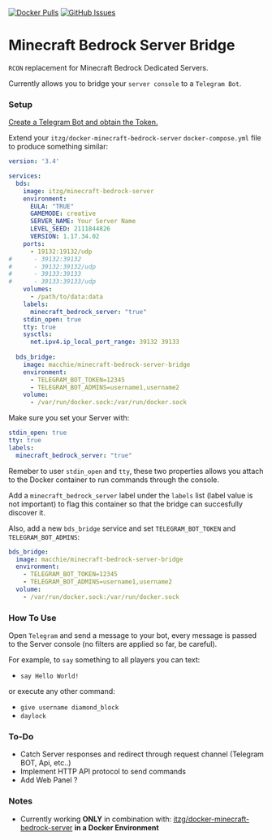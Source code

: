 [![Docker Pulls](https://img.shields.io/docker/pulls/macchie/minecraft-bedrock-server-bridge.svg)](https://hub.docker.com/r/macchie/minecraft-bedrock-server-bridge/)
[![GitHub Issues](https://img.shields.io/github/issues-raw/macchie/minecraft-bedrock-server-bridge.svg)](https://github.com/macchie/minecraft-bedrock-server-bridge/issues)

# Minecraft Bedrock Server Bridge

`RCON` replacement for Minecraft Bedrock Dedicated Servers.

Currently allows you to bridge your `server console` to a `Telegram Bot`.

### Setup

[Create a Telegram Bot and obtain the Token.](https://core.telegram.org/bots#3-how-do-i-create-a-bot)

Extend your `itzg/docker-minecraft-bedrock-server` `docker-compose.yml` file to produce something similar:

```yaml
version: '3.4'

services:
  bds:
    image: itzg/minecraft-bedrock-server
    environment:
      EULA: "TRUE"
      GAMEMODE: creative
      SERVER_NAME: Your Server Name
      LEVEL_SEED: 2111844826
      VERSION: 1.17.34.02
    ports:
      - 19132:19132/udp
#      - 39132:39132
#      - 39132:39132/udp
#      - 39133:39133
#      - 39133:39133/udp
    volumes:
      - /path/to/data:data
    labels:
      minecraft_bedrock_server: "true"
    stdin_open: true
    tty: true
    sysctls:
      net.ipv4.ip_local_port_range: 39132 39133
  
  bds_bridge:
    image: macchie/minecraft-bedrock-server-bridge
    environment:
      - TELEGRAM_BOT_TOKEN=12345
      - TELEGRAM_BOT_ADMINS=username1,username2
    volume:
      - /var/run/docker.sock:/var/run/docker.sock
```

Make sure you set your Server with:

```yaml
stdin_open: true
tty: true
labels:
  minecraft_bedrock_server: "true"
```

Remeber to user `stdin_open` and `tty`, these two properties allows you attach to the Docker container to run commands through the console.

Add a `minecraft_bedrock_server` label under the `labels` list (label value is not important) to flag this container so that the bridge can succesfully discover it.

Also, add a new `bds_bridge` service and set `TELEGRAM_BOT_TOKEN` and `TELEGRAM_BOT_ADMINS`:

```yaml
bds_bridge:
  image: macchie/minecraft-bedrock-server-bridge
  environment:
    - TELEGRAM_BOT_TOKEN=12345
    - TELEGRAM_BOT_ADMINS=username1,username2
  volume:
    - /var/run/docker.sock:/var/run/docker.sock
```

### How To Use

Open `Telegram` and send a message to your bot, every message is passed to the Server console (no filters are applied so far, be careful).

For example, to `say` something to all players you can text:

- `say Hello World!`

or execute any other command:

- `give username diamond_block`
- `daylock`
### To-Do

- Catch Server responses and redirect through request channel (Telegram BOT, Api, etc..)
- Implement HTTP API protocol to send commands
- Add Web Panel ?

### Notes

- Currently working **ONLY** in combination with: [itzg/docker-minecraft-bedrock-server](https://github.com/itzg/docker-minecraft-bedrock-server) **in a Docker Environment**
